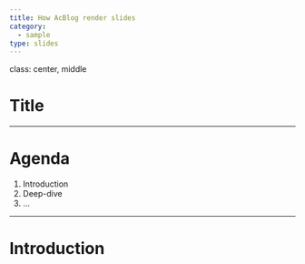 ```yaml
---
title: How AcBlog render slides
category:
  - sample
type: slides
---
```


class: center, middle

# Title

---

# Agenda

1. Introduction
2. Deep-dive
3. ...

---

# Introduction
